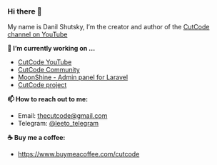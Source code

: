 ### Hi there 👋

My name is Danil Shutsky, I’m the creator and author of the [CutCode channel on YouTube](https://www.youtube.com/CutCodeRu)

**🔭 I’m currently working on ...** 
- [CutCode YouTube](https://www.youtube.com/CutCodeRu)
- [CutCode Community](https://t.me/laravel_chat)
- [MoonShine - Admin panel for Laravel](https://moonshine-laravel.com)
- [CutCode project](https://cutcode.dev)

**📫 How to reach out to me:** 
- Email: thecutcode@gmail.com
- Telegram: [@leeto_telegram](https://t.me/leeto_telegram)

**☕️ Buy me a coffee:**
- https://www.buymeacoffee.com/cutcode

